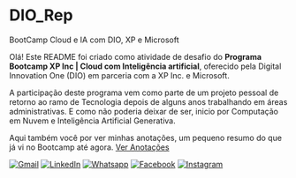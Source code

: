 # DIO_Rep
BootCamp Cloud e IA com DIO, XP e Microsoft

Olá!
Este README foi criado como atividade de desafio do **Programa Bootcamp XP Inc | Cloud com Inteligência artificial**, oferecido pela Digital Innovation One (DIO) em parceria com a XP Inc. e Microsoft.

A participação deste programa vem como parte de um projeto pessoal de retorno ao ramo de Tecnologia depois de alguns anos trabalhando em áreas administrativas. E como não poderia deixar de ser, inicio por Computação em Nuvem e Inteligência Artificial Generativa.

Aqui também você por ver minhas anotações, um pequeno resumo do que já vi no Bootcamp até agora. [Ver Anotações](https://github.com/maraamaral/DIO_Rep/docs/Bootcamp%20xp.docx)


[![Gmail](https://img.shields.io/badge/-Gmail-FF0000?style=flat-square&labelColor=FF0000&logo=gmail&logoColor=white)](mailto:maradoamaralesilva@gmail.com)
[![LinkedIn](https://img.shields.io/badge/-Linkedin-0e76a8?style=flat-square&logo=Linkedin&logoColor=white)](https://www.linkedin.com/in/mara-amaral-304669310)
[![Whatsapp](https://img.shields.io/badge/-WhatsApp-25d366?style=flat-square&labelColor=25d366&logo=whatsapp&logoColor=white)](https://wa.me/5549999767928)
[![Facebook](https://img.shields.io/badge/-Facebook-3b5998?style=flat-square&labelColor=3b5998&logo=facebook&logoColor=white)](https://www.facebook.com/mara.amaral.3538039)
[![Instagram](https://img.shields.io/badge/-Instagram-DF0174?style=flat-square&labelColor=DF0174&logo=instagram&logoColor=white)](https://www.instagram.com/isto.eh.mara/)
